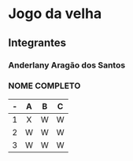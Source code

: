 # Jogo da velha
## Integrantes
### Anderlany Aragão dos Santos
### NOME COMPLETO

| -  |  A     | B     | C     |
| -- | :---:  | :---: | :---: |
| 1  | X      | W     | W     |
| 2  | W      | W     | W     |
| 3  | W      | W     | W     |